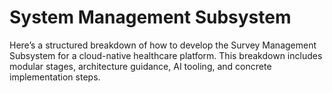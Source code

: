 # System Management Subsystem

Here’s a structured breakdown of how to develop the Survey Management Subsystem for a cloud-native healthcare platform. This breakdown includes modular stages, architecture guidance, AI tooling, and concrete implementation steps.



